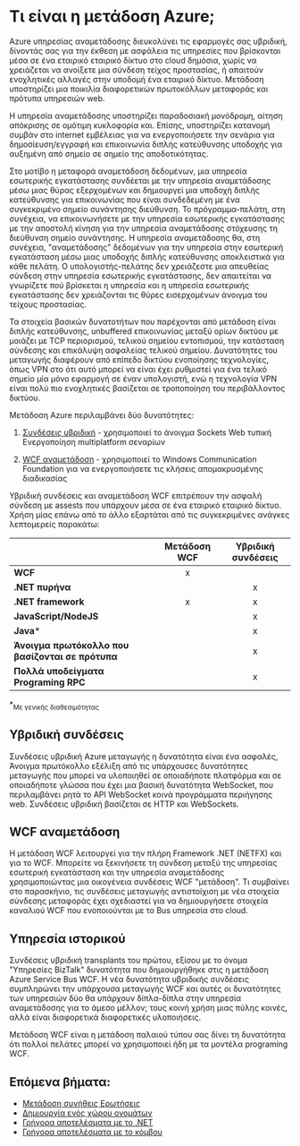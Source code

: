 <properties
    pageTitle="Τι είναι η μετάδοση Azure; | Microsoft Azure"
    description="Επισκόπηση του Azure αναμετάδοσης"
    services="service-bus"
    documentationCenter=".net"
    authors="banisadr"
    manager="timlt"
    editor="" />

<tags
    ms.service="service-bus"
    ms.workload="na"
    ms.tgt_pltfrm="na"
    ms.devlang="multiple"
    ms.topic="article"
    ms.date="10/28/2016"
    ms.author="babanisa" />

# <a name="what-is-azure-relay"></a>Τι είναι η μετάδοση Azure;

Azure υπηρεσίας αναμετάδοσης διευκολύνει τις εφαρμογές σας υβριδική, δίνοντάς σας για την έκθεση με ασφάλεια τις υπηρεσίες που βρίσκονται μέσα σε ένα εταιρικό εταιρικό δίκτυο στο cloud δημόσια, χωρίς να χρειάζεται να ανοίξετε μια σύνδεση τείχος προστασίας, ή απαιτούν ενοχλητικές αλλαγές στην υποδομή ένα εταιρικό δίκτυο. Μετάδοση υποστηρίζει μια ποικιλία διαφορετικών πρωτοκόλλων μεταφοράς και πρότυπα υπηρεσιών web.

Η υπηρεσία αναμετάδοσης υποστηρίζει παραδοσιακή μονόδρομη, αίτηση απόκρισης σε ομότιμη κυκλοφορία και. Επίσης, υποστηρίζει κατανομή συμβάν στο internet εμβέλειας για να ενεργοποιήσετε την σενάρια για δημοσίευση/εγγραφή και επικοινωνία διπλής κατεύθυνσης υποδοχής για αυξημένη από σημείο σε σημείο της αποδοτικότητας. 

Στο μοτίβο η μεταφορά αναμετάδοση δεδομένων, μια υπηρεσία εσωτερικής εγκατάστασης συνδέεται με την υπηρεσία αναμετάδοσης μέσω μιας θύρας εξερχομένων και δημιουργεί μια υποδοχή διπλής κατεύθυνσης για επικοινωνίας που είναι συνδεδεμένη με ένα συγκεκριμένο σημείο συνάντησης διεύθυνση. Το πρόγραμμα-πελάτη, στη συνέχεια, να επικοινωνήσετε με την υπηρεσία εσωτερικής εγκατάστασης με την αποστολή κίνηση για την υπηρεσία αναμετάδοσης στόχευσης τη διεύθυνση σημείο συνάντησης. Η υπηρεσία αναμετάδοσης θα, στη συνέχεια, "αναμετάδοσης" δεδομένων για την υπηρεσία στην εσωτερική εγκατάσταση μέσω μιας υποδοχής διπλής κατεύθυνσης αποκλειστικά για κάθε πελάτη. Ο υπολογιστής-πελάτης δεν χρειάζεστε μια απευθείας σύνδεση στην υπηρεσία εσωτερικής εγκατάστασης, δεν απαιτείται να γνωρίζετε πού βρίσκεται η υπηρεσία και η υπηρεσία εσωτερικής εγκατάστασης δεν χρειάζονται τις θύρες εισερχομένων άνοιγμα του τείχους προστασίας.

Τα στοιχεία βασικών δυνατοτήτων που παρέχονται από μετάδοση είναι διπλής κατεύθυνσης, unbuffered επικοινωνίας μεταξύ ορίων δικτύου με μοιάζει με TCP περιορισμού, τελικού σημείου εντοπισμού, την κατάσταση σύνδεσης και επικάλυψη ασφαλείας τελικού σημείου. Δυνατότητες του μεταγωγής διαφέρουν από επίπεδο δικτύου ενοποίησης τεχνολογίες, όπως VPN στο ότι αυτό μπορεί να είναι έχει ρυθμιστεί για ένα τελικό σημείο μία μόνο εφαρμογή σε έναν υπολογιστή, ενώ η τεχνολογία VPN είναι πολύ πιο ενοχλητικές βασίζεται σε τροποποίηση του περιβάλλοντος δικτύου.

Μετάδοση Azure περιλαμβάνει δύο δυνατότητες:

1. [Συνδέσεις υβριδική](#hybrid-connections) - χρησιμοποιεί το άνοιγμα Sockets Web τυπική Ενεργοποίηση multiplatform σεναρίων

2. [WCF αναμετάδοση](#wcf-relays) - χρησιμοποιεί το Windows Communication Foundation για να ενεργοποιήσετε τις κλήσεις απομακρυσμένης διαδικασίας

Υβριδική συνδέσεις και αναμετάδοση WCF επιτρέπουν την ασφαλή σύνδεση με assests που υπάρχουν μέσα σε ένα εταιρικό εταιρικό δίκτυο. Χρήση μίας επάνω από το άλλο εξαρτάται από τις συγκεκριμένες ανάγκες λεπτομερείς παρακάτω:

|                                    | Μετάδοση WCF | Υβριδική συνδέσεις |
| ---------------------------------- |:---------:|:------------------:|
| **WCF**                            |     x     |                    |
| **.NET πυρήνα**                      |           |         x          |
| **.NET framework**                 |     x     |         x          |
| **JavaScript/NodeJS**              |           |         x          |
| **Java***                          |           |         x          |
| **Άνοιγμα πρωτόκολλο που βασίζονται σε πρότυπα**  |           |         x          |
| **Πολλά υποδείγματα Programing RPC** |           |         x          |
*<sub>Με γενικής διαθεσιμότητας</sub>

## <a name="hybrid-connections"></a>Υβριδική συνδέσεις

Συνδέσεις υβριδική Azure μεταγωγής η δυνατότητα είναι ένα ασφαλές, Άνοιγμα πρωτόκολλο εξέλιξη από τις υπάρχουσες δυνατότητες μεταγωγής που μπορεί να υλοποιηθεί σε οποιαδήποτε πλατφόρμα και σε οποιαδήποτε γλώσσα που έχει μια βασική δυνατότητα WebSocket, που περιλαμβάνει ρητά το API WebSocket κοινά προγράμματα περιήγησης web. Συνδέσεις υβριδική βασίζεται σε HTTP και WebSockets.

## <a name="wcf-relays"></a>WCF αναμετάδοση

Η μετάδοση WCF λειτουργεί για την πλήρη Framework .NET (NETFX) και για το WCF. Μπορείτε να ξεκινήσετε τη σύνδεση μεταξύ της υπηρεσίας εσωτερική εγκατάσταση και την υπηρεσία αναμετάδοσης χρησιμοποιώντας μια οικογένεια συνδέσεις WCF "μετάδοση". Τι συμβαίνει στο παρασκήνιο, τις συνδέσεις μεταγωγής αντιστοίχιση με νέα στοιχεία σύνδεσης μεταφοράς έχει σχεδιαστεί για να δημιουργήσετε στοιχεία καναλιού WCF που ενοποιούνται με το Bus υπηρεσία στο cloud.

## <a name="service-history"></a>Υπηρεσία ιστορικού

Συνδέσεις υβριδική transplants του πρώτου, εξίσου με το όνομα "Υπηρεσίες BizTalk" δυνατότητα που δημιουργήθηκε στις η μετάδοση Azure Service Bus WCF. Η νέα δυνατότητα υβριδικής συνδέσεις συμπληρώνει την υπάρχουσα μεταγωγής WCF και αυτές οι δυνατότητες των υπηρεσιών δύο θα υπάρχουν δίπλα-δίπλα στην υπηρεσία αναμετάδοσης για το άμεσο μέλλον; τους κοινή χρήση μιας πύλης κοινές, αλλά είναι διαφορετικά διαφορετικές υλοποιήσεις.

Μετάδοση WCF είναι η μετάδοση παλαιού τύπου σας δίνει τη δυνατότητα ότι πολλοί πελάτες μπορεί να χρησιμοποιεί ήδη με τα μοντέλα programing WCF.

## <a name="next-steps"></a>Επόμενα βήματα:

- [Μετάδοση συνήθεις Ερωτήσεις](relay-faq.md)
- [Δημιουργία ενός χώρου ονομάτων](relay-create-namespace-portal.md)
- [Γρήγορα αποτελέσματα με το .NET](relay-hybrid-connections-dotnet-get-started.md)
- [Γρήγορα αποτελέσματα με το κόμβου](relay-hybrid-connections-node-get-started.md)